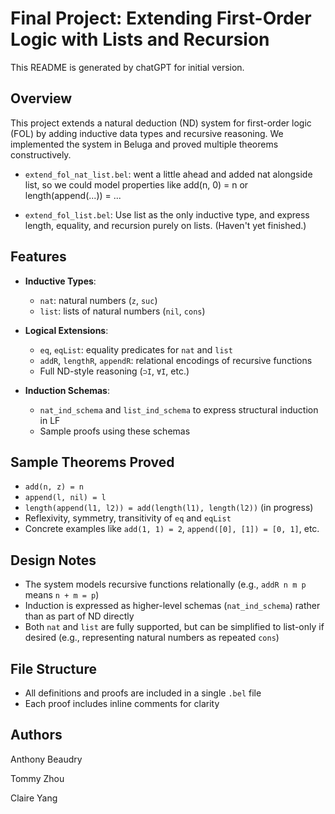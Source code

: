 # Final Project: Extending First-Order Logic with Lists and Recursion

This README is generated by chatGPT for initial version.

## Overview

This project extends a natural deduction (ND) system for first-order logic (FOL) by adding inductive data types and recursive reasoning. We implemented the system in Beluga and proved multiple theorems constructively.


- `extend_fol_nat_list.bel`: went a little ahead and added nat alongside list, so we could model properties like add(n, 0) = n or length(append(...)) = ... 

- `extend_fol_list.bel`: Use list as the only inductive type, and express length, equality, and recursion purely on lists.
(Haven't yet finished.)

## Features

- **Inductive Types**:
  - `nat`: natural numbers (`z`, `suc`)
  - `list`: lists of natural numbers (`nil`, `cons`)
  
- **Logical Extensions**:
  - `eq`, `eqList`: equality predicates for `nat` and `list`
  - `addR`, `lengthR`, `appendR`: relational encodings of recursive functions
  - Full ND-style reasoning (`⊃I`, `∀I`, etc.)

- **Induction Schemas**:
  - `nat_ind_schema` and `list_ind_schema` to express structural induction in LF
  - Sample proofs using these schemas

## Sample Theorems Proved

- `add(n, z) = n`
- `append(l, nil) = l`
- `length(append(l1, l2)) = add(length(l1), length(l2))` (in progress)
- Reflexivity, symmetry, transitivity of `eq` and `eqList`
- Concrete examples like `add(1, 1) = 2`, `append([0], [1]) = [0, 1]`, etc.

## Design Notes

- The system models recursive functions relationally (e.g., `addR n m p` means `n + m = p`)
- Induction is expressed as higher-level schemas (`nat_ind_schema`) rather than as part of ND directly
- Both `nat` and `list` are fully supported, but can be simplified to list-only if desired (e.g., representing natural numbers as repeated `cons`)

## File Structure

- All definitions and proofs are included in a single `.bel` file
- Each proof includes inline comments for clarity

## Authors

Anthony Beaudry

Tommy Zhou

Claire Yang
